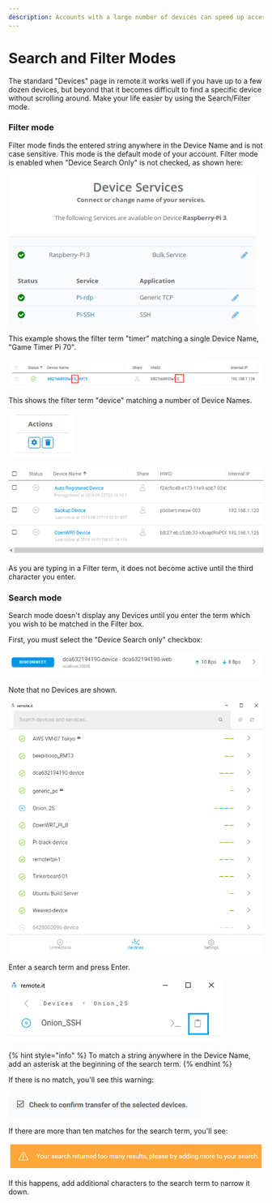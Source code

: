 ```yaml
---
description: Accounts with a large number of devices can speed up access using this mode
---
```


# Search and Filter Modes

The standard "Devices" page in remote.it works well if you have up to a few dozen devices, but beyond that it becomes difficult to find a specific device without scrolling around.  Make your life easier by using the Search/Filter mode.

### Filter mode

Filter mode finds the entered string anywhere in the Device Name and is not case sensitive.  This mode is the default mode of your account.   Filter mode is enabled when "Device Search Only" is not checked, as shown here:

![](../../../.gitbook/assets/image%20%28266%29.png)

This example shows the filter term "timer" matching a single Device Name, "Game Timer Pi 70".

![](../../../.gitbook/assets/image%20%28448%29.png)

This shows the filter term "device" matching a number of Device Names.

![](../../../.gitbook/assets/image%20%28320%29.png)

![](../../../.gitbook/assets/image%20%2861%29.png)

As you are typing in a Filter term, it does not become active until the third character you enter.

### Search mode

Search mode doesn't display any Devices until you enter the term which you wish to be matched in the Filter box.

First, you must select the "Device Search only" checkbox:

![](../../../.gitbook/assets/image%20%28383%29.png)

Note that no Devices are shown.

![](../../../.gitbook/assets/image%20%28163%29.png)

Enter a search term and press Enter.  

![](../../../.gitbook/assets/image%20%28377%29.png)

{% hint style="info" %}
To match a string anywhere in the Device Name, add an asterisk at the beginning of the search term.
{% endhint %}

If there is no match, you'll see this warning:

![](../../../.gitbook/assets/image%20%28177%29.png)

If there are more than ten matches for the search term, you'll see:

![](../../../.gitbook/assets/image%20%2847%29.png)

If this happens, add additional characters to the search term to narrow it down.

